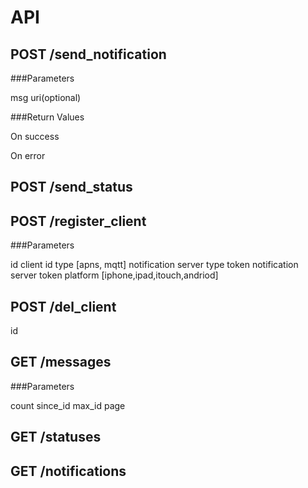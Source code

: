 API
===============================


POST /send\_notification
-------------------------------

###Parameters

msg
uri(optional)

###Return Values

On success

On error


POST /send\_status
-------------------------------


POST /register\_client
-------------------------------

###Parameters

id client id
type [apns, mqtt] notification server type 
token notification server token
platform [iphone,ipad,itouch,andriod]


POST /del\_client
-------------------------------

id


GET /messages
-------------------------------

###Parameters

count
since\_id
max\_id
page


GET /statuses
-------------------------------

GET /notifications
-------------------------------


